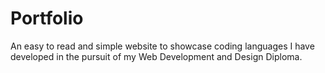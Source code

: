 # Portfolio

An easy to read and simple website to showcase coding languages I have developed in the pursuit of my Web Development and Design Diploma.


